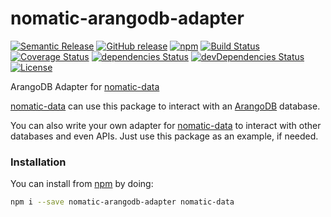 # nomatic-arangodb-adapter

[![Semantic Release](https://img.shields.io/badge/%20%20%F0%9F%93%A6%F0%9F%9A%80-semantic--release-e10079.svg)](https://github.com/semantic-release/semantic-release)
[![GitHub release](https://img.shields.io/github/release/bdfoster/nomatic-arangodb-adapter.svg)](https://github.com/bdfoster/nomatic-arangodb-adapter/releases)
[![npm](https://img.shields.io/npm/v/nomatic-arangodb-adapter.svg)](https://www.npmjs.com/package/nomatic-arangodb-adapter)
[![Build Status](https://travis-ci.org/bdfoster/nomatic-arangodb-adapter.svg?branch=greenkeeper%2Finitial)](https://travis-ci.org/bdfoster/nomatic-arangodb-adapter)
[![Coverage Status](https://coveralls.io/repos/github/bdfoster/nomatic-arangodb-adapter/badge.svg)](https://coveralls.io/github/bdfoster/nomatic-arangodb-adapter)
[![dependencies Status](https://david-dm.org/bdfoster/nomatic-arangodb-adapter/status.svg)](https://david-dm.org/bdfoster/nomatic-arangodb-adapter)
[![devDependencies Status](https://david-dm.org/bdfoster/nomatic-arangodb-adapter/dev-status.svg)](https://david-dm.org/bdfoster/nomatic-arangodb-adapter?type=dev)
[![License](https://img.shields.io/github/license/bdfoster/nomatic-arangodb-adapter.svg)](https://github.com/bdfoster/nomatic-arangodb-adapter/blob/master/LICENSE)

ArangoDB Adapter for [nomatic-data](https://github.com/bdfoster/nomatic-data)

[nomatic-data](https://npmjs.com/package/nomatic-data) can use this package to interact
with an [ArangoDB](https://arangodb.com) database.

You can also write your own adapter for [nomatic-data](https://github.com/bdfoster/nomatic-data)
to interact with other databases and even APIs. Just use this package as an example, if needed. 

### Installation
You can install from [npm](https://npmjs.com/package/nomatic-arangodb-adapter) by doing:
```bash
npm i --save nomatic-arangodb-adapter nomatic-data
```